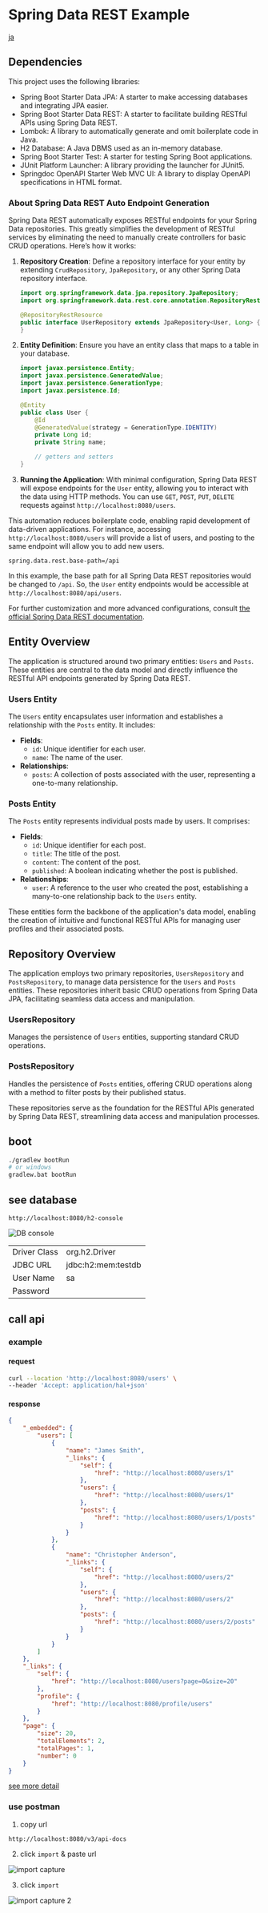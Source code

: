# Spring Data REST Example

[ja](./README_ja.md)

## Dependencies

This project uses the following libraries:

- Spring Boot Starter Data JPA: A starter to make accessing databases and integrating JPA easier.
- Spring Boot Starter Data REST: A starter to facilitate building RESTful APIs using Spring Data REST.
- Lombok: A library to automatically generate and omit boilerplate code in Java.
- H2 Database: A Java DBMS used as an in-memory database.
- Spring Boot Starter Test: A starter for testing Spring Boot applications.
- JUnit Platform Launcher: A library providing the launcher for JUnit5.
- Springdoc OpenAPI Starter Web MVC UI: A library to display OpenAPI specifications in HTML format.

### About Spring Data REST Auto Endpoint Generation

Spring Data REST automatically exposes RESTful endpoints for your Spring Data repositories. This greatly simplifies the development of RESTful services by eliminating the need to manually create controllers for basic CRUD operations. Here’s how it works:

1. **Repository Creation**: Define a repository interface for your entity by extending `CrudRepository`, `JpaRepository`, or any other Spring Data repository interface.
   ```java
   import org.springframework.data.jpa.repository.JpaRepository;
   import org.springframework.data.rest.core.annotation.RepositoryRestResource;

   @RepositoryRestResource
   public interface UserRepository extends JpaRepository<User, Long> {
   }
   ```

2. **Entity Definition**: Ensure you have an entity class that maps to a table in your database.
   ```java
   import javax.persistence.Entity;
   import javax.persistence.GeneratedValue;
   import javax.persistence.GenerationType;
   import javax.persistence.Id;

   @Entity
   public class User {
       @Id
       @GeneratedValue(strategy = GenerationType.IDENTITY)
       private Long id;
       private String name;

       // getters and setters
   }
   ```

3. **Running the Application**: With minimal configuration, Spring Data REST will expose endpoints for the `User` entity, allowing you to interact with the data using HTTP methods. You can use `GET`, `POST`, `PUT`, `DELETE` requests against `http://localhost:8080/users`.

This automation reduces boilerplate code, enabling rapid development of data-driven applications. For instance, accessing `http://localhost:8080/users` will provide a list of users, and posting to the same endpoint will allow you to add new users.

```properties
spring.data.rest.base-path=/api
```

In this example, the base path for all Spring Data REST repositories would be changed to `/api`. So, the `User` entity endpoints would be accessible at `http://localhost:8080/api/users`.

For further customization and more advanced configurations, consult [the official Spring Data REST documentation](https://spring.io/projects/spring-data-rest).

## Entity Overview

The application is structured around two primary entities: `Users` and `Posts`. These entities are central to the data model and directly influence the RESTful API endpoints generated by Spring Data REST.

### Users Entity

The `Users` entity encapsulates user information and establishes a relationship with the `Posts` entity. It includes:

- **Fields**:
  - `id`: Unique identifier for each user.
  - `name`: The name of the user.
- **Relationships**:
  - `posts`: A collection of posts associated with the user, representing a one-to-many relationship.

### Posts Entity

The `Posts` entity represents individual posts made by users. It comprises:

- **Fields**:
  - `id`: Unique identifier for each post.
  - `title`: The title of the post.
  - `content`: The content of the post.
  - `published`: A boolean indicating whether the post is published.
- **Relationships**:
  - `user`: A reference to the user who created the post, establishing a many-to-one relationship back to the `Users` entity.

These entities form the backbone of the application's data model, enabling the creation of intuitive and functional RESTful APIs for managing user profiles and their associated posts.


## Repository Overview

The application employs two primary repositories, `UsersRepository` and `PostsRepository`, to manage data persistence for the `Users` and `Posts` entities. These repositories inherit basic CRUD operations from Spring Data JPA, facilitating seamless data access and manipulation.

### UsersRepository

Manages the persistence of `Users` entities, supporting standard CRUD operations.

### PostsRepository

Handles the persistence of `Posts` entities, offering CRUD operations along with a method to filter posts by their published status.

These repositories serve as the foundation for the RESTful APIs generated by Spring Data REST, streamlining data access and manipulation processes.


## boot


```bash
./gradlew bootRun
# or windows
gradlew.bat bootRun
```

## see database

`http://localhost:8080/h2-console`


![DB console](./docs/image.png)

|              |                    |
| ------------ | ------------------ |
| Driver Class | org.h2.Driver      |
| JDBC URL     | jdbc:h2:mem:testdb |
| User Name    | sa                 |
| Password     |                    |


## call api

### example

#### request
```bash
curl --location 'http://localhost:8080/users' \
--header 'Accept: application/hal+json'
```

#### response

```json
{
    "_embedded": {
        "users": [
            {
                "name": "James Smith",
                "_links": {
                    "self": {
                        "href": "http://localhost:8080/users/1"
                    },
                    "users": {
                        "href": "http://localhost:8080/users/1"
                    },
                    "posts": {
                        "href": "http://localhost:8080/users/1/posts"
                    }
                }
            },
            {
                "name": "Christopher Anderson",
                "_links": {
                    "self": {
                        "href": "http://localhost:8080/users/2"
                    },
                    "users": {
                        "href": "http://localhost:8080/users/2"
                    },
                    "posts": {
                        "href": "http://localhost:8080/users/2/posts"
                    }
                }
            }
        ]
    },
    "_links": {
        "self": {
            "href": "http://localhost:8080/users?page=0&size=20"
        },
        "profile": {
            "href": "http://localhost:8080/profile/users"
        }
    },
    "page": {
        "size": 20,
        "totalElements": 2,
        "totalPages": 1,
        "number": 0
    }
}
```

[see more detail](http://localhost:8080/swagger-ui/index.html)


### use postman

1. copy url

`http://localhost:8080/v3/api-docs`

2. click `import` & paste url

![import capture](./docs//image2.png)

3. click `import`

![import capture 2](./docs/image3.png)
